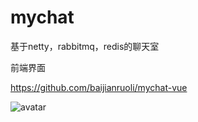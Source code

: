 # mychat
基于netty，rabbitmq，redis的聊天室


前端界面

https://github.com/baijianruoli/mychat-vue

![avatar](https://liqiqip.oss-cn-beijing.aliyuncs.com/%E6%9C%AA%E5%91%BD%E5%90%8D%E5%9B%BE%E7%89%87.png)

